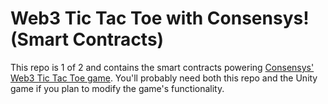 # Web3 Tic Tac Toe with Consensys! (Smart Contracts)

This repo is 1 of 2 and contains the smart contracts powering [Consensys' Web3 Tic Tac Toe game](https://github.com/trufflesuite/ttt-unity). You'll probably need both this repo and the Unity game if you plan to modify the game's functionality.
